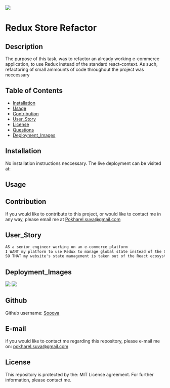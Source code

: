 ![](https://img.shields.io/badge/license-MIT%20License-blue?style=flat-square)
# Redux Store Refactor
## Description 
The purpose of this task, was to refactor an already working e-commerce application, to use Redux instead of the standard react-context. As such, refactoring of small ammounts of code throughout the project was neccessary
## Table of Contents 
* [Installation](#installation)
* [Usage](#usage)
* [Contribution](#contribution)
* [User_Story](#user_story)
* [License](#license)
* [Questions](#questions)
* [Deployment_Images](#deployment_images)

## Installation 
No installation instructions neccessary. The live deployment can be visited at:
## Usage 

## Contribution 
If you would like to contribute to this project, or would like to contact me in any way, please email me at Pokharel.suva@gmail.com
## User_Story
```md
AS a senior engineer working on an e-commerce platform
I WANT my platform to use Redux to manage global state instead of the Context API
SO THAT my website's state management is taken out of the React ecosystem
```

## Deployment_Images
![](https://i.imgur.com/VVBWcnL.png)
![](https://i.imgur.com/i1x4Pzf.png)


## Github
Github username: [Sooova](https://github.com/Sooova)
## E-mail
 if you would like to contact me regarding this repository, please e-mail me on: 
 pokharel.suva@gmail.com
## License 
This repository is protected by the: MIT License agreement. For further information, please contact me.

